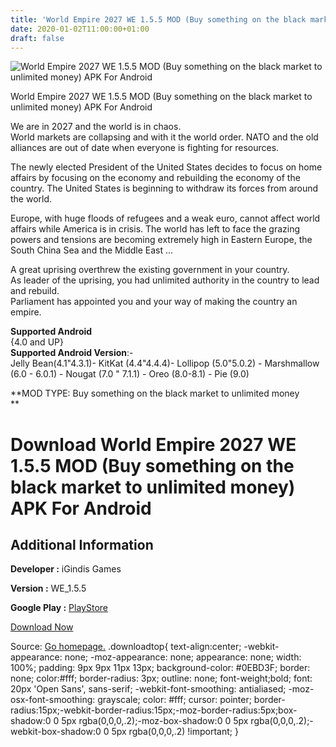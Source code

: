 ```yaml
---
title: 'World Empire 2027 WE 1.5.5 MOD (Buy something on the black market to unlimited money) APK For Android'
date: 2020-01-02T11:00:00+01:00
draft: false
---
```


![World Empire 2027 WE 1.5.5 MOD (Buy something on the black market to unlimited money) APK For Android](https://i0.wp.com/apkhome.net/wp-content/uploads/2020/01/World-Empire-2027-WE-1.5.5-MOD-Buy-something-on-the-black-market-to-unlimited-money.png "World Empire 2027 WE 1.5.5 MOD (Buy something on the black market to unlimited money) APK For Android")

  

World Empire 2027 WE 1.5.5 MOD (Buy something on the black market to unlimited money) APK For Android

We are in 2027 and the world is in chaos.  
World markets are collapsing and with it the world order. NATO and the old alliances are out of date when everyone is fighting for resources.

The newly elected President of the United States decides to focus on home affairs by focusing on the economy and rebuilding the economy of the country. The United States is beginning to withdraw its forces from around the world.

Europe, with huge floods of refugees and a weak euro, cannot affect world affairs while America is in crisis. The world has left to face the grazing powers and tensions are becoming extremely high in Eastern Europe, the South China Sea and the Middle East ...

A great uprising overthrew the existing government in your country.  
As leader of the uprising, you had unlimited authority in the country to lead and rebuild.  
Parliament has appointed you and your way of making the country an empire.

**Supported Android**  
{4.0 and UP}  
**Supported Android Version**:-  
Jelly Bean(4.1"4.3.1)- KitKat (4.4"4.4.4)- Lollipop (5.0"5.0.2) - Marshmallow (6.0 - 6.0.1) - Nougat (7.0 " 7.1.1) - Oreo (8.0-8.1) - Pie (9.0)

**MOD TYPE: Buy something on the black market to unlimited money  
**

Download World Empire 2027 WE 1.5.5 MOD (Buy something on the black market to unlimited money) APK For Android
==============================================================================================================

Additional Information
----------------------

**Developer :** iGindis Games

**Version :** WE\_1.5.5

**Google Play :** [PlayStore](https://play.google.com/store/apps/details?id=com.igindis.worldempire2027)

  

[Download Now](https://store4app.co/post/world-empire-2027-we-1-5-5-mod-buy-something-on-the-black-market-to-unlimited-money-apk-for-android_1577958072)

  
Source: [Go homepage.](https://store4app.co/post/world-empire-2027-we-1-5-5-mod-buy-something-on-the-black-market-to-unlimited-money-apk-for-android_1577958072) .downloadtop{ text-align:center; -webkit-appearance: none; -moz-appearance: none; appearance: none; width: 100%; padding: 9px 9px 11px 13px; background-color: #0EBD3F; border: none; color:#fff; border-radius: 3px; outline: none; font-weight;bold; font: 20px 'Open Sans', sans-serif; -webkit-font-smoothing: antialiased; -moz-osx-font-smoothing: grayscale; color: #fff; cursor: pointer; border-radius:15px;-webkit-border-radius:15px;-moz-border-radius:5px;box-shadow:0 0 5px rgba(0,0,0,.2);-moz-box-shadow:0 0 5px rgba(0,0,0,.2);-webkit-box-shadow:0 0 5px rgba(0,0,0,.2) !important; }